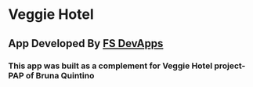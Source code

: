 # Veggie Hotel
## App Developed By <a href="https://fsdevapps.netlify.app">FS DevApps</a>
### This app was built as a complement for Veggie Hotel project- PAP of Bruna Quintino

